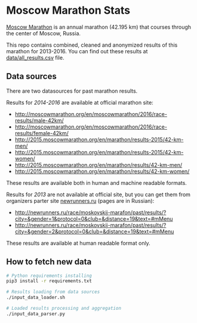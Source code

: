 # Moscow Marathon Stats

[Moscow Marathon](http://moscowmarathon.org/en/) is an annual marathon (42.195 km) that courses through the center of Moscow, Russia.

This repo contains combined, cleaned and anonymized results of this marathon for 2013-2016. You can find out these results at [data/all_results.csv](data/all_results.csv) file.

## Data sources

There are two datasources for past marathon results.

Results for *2014-2016* are available at official marathon site:
* http://moscowmarathon.org/en/moscowmarathon/2016/race-results/male-42km/
* http://moscowmarathon.org/en/moscowmarathon/2016/race-results/female-42km/
* http://2015.moscowmarathon.org/en/marathon/results-2015/42-km-men/
* http://2015.moscowmarathon.org/en/marathon/results-2015/42-km-women/
* http://2015.moscowmarathon.org/en/marathon/results/42-km-men/
* http://2015.moscowmarathon.org/en/marathon/results/42-km-women/

These results are available both in human and machine readable formats.

Results for *2013* are not available at official site, but you can get them from organizers parter site [newrunners.ru](https://newrunners.ru/) (pages are in Russian):
* http://newrunners.ru/race/moskovskij-marafon/past/results/?city=&gender=1&protocol=0&club=&distance=19&text=#mMenu
* http://newrunners.ru/race/moskovskij-marafon/past/results/?city=&gender=2&protocol=0&club=&distance=19&text=#mMenu

These results are available at human readable format only.

## How to fetch new data

```bash
# Python requirements installing
pip3 install -r requirements.txt

# Results loading from data sources
./input_data_loader.sh

# Loaded results processing and aggregation
./input_data_parser.py
```
